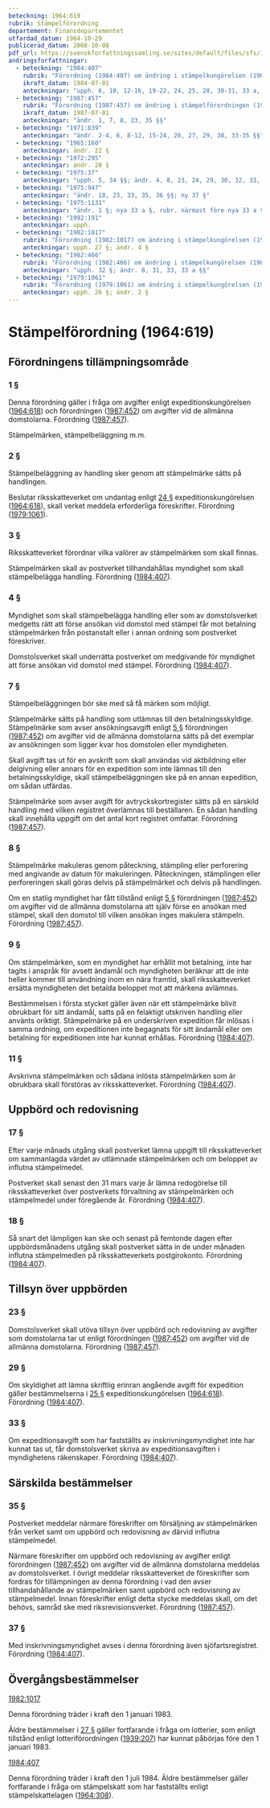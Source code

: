 ```yaml
---
beteckning: 1964:619
rubrik: Stämpelförordning
departement: Finansdepartementet
utfardad_datum: 1964-10-29
publicerad_datum: 2008-10-08
pdf_url: https://svenskforfattningssamling.se/sites/default/files/sfs/1964-10/SFS1964-619.pdf
andringsforfattningar:
  - beteckning: "1984:407"
    rubrik: "Förordning (1984:407) om ändring i stämpelkungörelsen (1964:619)"
    ikraft_datum: 1984-07-01
    anteckningar: "upph. 6, 10, 12-16, 19-22, 24, 25, 28, 30-31, 33 a, 36 §§; utgår rubr. närmast före 19, 33 a §§; ändr. författningsrubr., 1, 3, 4, 7-9, 11, 17, 18, 23, 29, 33, 35, 37 §§, rubr. närmast före 1, 29 §§; ny rubr. närmast före 23 §; omtryck"
  - beteckning: "1987:457"
    rubrik: "Förordning (1987:457) om ändring i stämpelförordningen (1964:619)"
    ikraft_datum: 1987-07-01
    anteckningar: "ändr. 1, 7, 8, 23, 35 §§"
  - beteckning: "1971:839"
    anteckningar: "ändr. 2-4, 6, 8-12, 15-24, 26, 27, 29, 30, 33-35 §§"
  - beteckning: "1965:160"
    anteckningar: ändr. 22 §
  - beteckning: "1972:295"
    anteckningar: ändr. 20 §
  - beteckning: "1975:37"
    anteckningar: "upph. 5, 34 §§; ändr. 4, 8, 23, 24, 29, 30, 32, 33, 35 §§; ny 36 §"
  - beteckning: "1975:947"
    anteckningar: "ändr. 18, 23, 33, 35, 36 §§; ny 37 §"
  - beteckning: "1975:1131"
    anteckningar: "ändr. 1 §; nya 33 a §, rubr. närmast före nya 33 a §"
  - beteckning: "1992:191"
    anteckningar: upph.
  - beteckning: "1982:1017"
    rubrik: "Förordning (1982:1017) om ändring i stämpelkungörelsen (1964:619)"
    anteckningar: upph. 27 §; ändr. 4 §
  - beteckning: "1982:466"
    rubrik: "Förordning (1982:466) om ändring i stämpelkungörelsen (1964:619)"
    anteckningar: "upph. 32 §; ändr. 8, 31, 33, 33 a §§"
  - beteckning: "1979:1061"
    rubrik: "Förordning (1979:1061) om ändring i stämpelkungörelsen (1964:619)"
    anteckningar: upph. 26 §; ändr. 2 §
---
```


# Stämpelförordning (1964:619)

## Förordningens tillämpningsområde

### 1 §

Denna förordning gäller i fråga om avgifter enligt expeditionskungörelsen ([1964:618](https://selex.se/eli/sfs/1964/618)) och förordningen ([1987:452](https://selex.se/eli/sfs/1987/452)) om avgifter vid de allmänna domstolarna. Förordning ([1987:457](https://selex.se/eli/sfs/1987/457)).

Stämpelmärken, stämpelbeläggning m.m.

### 2 §

Stämpelbeläggning av handling sker genom att stämpelmärke sätts på handlingen.

Beslutar riksskatteverket om undantag enligt [24 §](#24) expeditionskungörelsen ([1964:618](https://selex.se/eli/sfs/1964/618)), skall verket meddela erforderliga föreskrifter. Förordning ([1979:1061](https://selex.se/eli/sfs/1979/1061)).

### 3 §

Riksskatteverket förordnar vilka valörer av stämpelmärken som skall finnas.

Stämpelmärken skall av postverket tillhandahållas myndighet som skall stämpelbelägga handling. Förordning ([1984:407](https://selex.se/eli/sfs/1984/407)).

### 4 §

Myndighet som skall stämpelbelägga handling eller som av domstolsverket medgetts rätt att förse ansökan vid domstol med stämpel får mot betalning stämpelmärken från postanstalt eller i annan ordning som postverket föreskriver.

Domstolsverket skall underrätta postverket om medgivande för myndighet att förse ansökan vid domstol med stämpel. Förordning ([1984:407](https://selex.se/eli/sfs/1984/407)).

### 7 §

Stämpelbeläggningen bör ske med så få märken som möjligt.

Stämpelmärke sätts på handling som utlämnas till den betalningsskyldige. Stämpelmärke som avser ansökningsavgift enligt [5 §](#5) förordningen ([1987:452](https://selex.se/eli/sfs/1987/452)) om avgifter vid de allmänna domstolarna sätts på det exemplar av ansökningen som ligger kvar hos domstolen eller myndigheten.

Skall avgift tas ut för en avskrift som skall användas vid aktbildning eller delgivning eller annars för en expedition som inte lämnas till den betalningsskyldige, skall stämpelbeläggningen ske på en annan expedition, om sådan utfärdas.

Stämpelmärke som avser avgift för avtryckskortregister sätts på en särskild handling med vilken registret överlämnas till beställaren. En sådan handling skall innehålla uppgift om det antal kort registret omfattar. Förordning ([1987:457](https://selex.se/eli/sfs/1987/457)).

### 8 §

Stämpelmärke makuleras genom påteckning, stämpling eller perforering med angivande av datum för makuleringen. Påteckningen, stämplingen eller perforeringen skall göras delvis på stämpelmärket och delvis på handlingen.

Om en statlig myndighet har fått tillstånd enligt [5 §](#5) förordningen ([1987:452](https://selex.se/eli/sfs/1987/452)) om avgifter vid de allmänna domstolarna att själv förse en ansökan med stämpel, skall den domstol till vilken ansökan inges makulera stämpeln. Förordning ([1987:457](https://selex.se/eli/sfs/1987/457)).

### 9 §

Om stämpelmärken, som en myndighet har erhållit mot betalning, inte har tagits i anspråk för avsett ändamål och myndigheten beräknar att de inte heller kommer till användning inom en nära framtid, skall riksskatteverket ersätta myndigheten det betalda beloppet mot att märkena avlämnas.

Bestämmelsen i första stycket gäller även när ett stämpelmärke blivit obrukbart för sitt ändamål, satts på en felaktigt utskriven handling eller använts oriktigt. Stämpelmärke på en underskriven expedition får inlösas i samma ordning, om expeditionen inte begagnats för sitt ändamål eller om betalning för expeditionen inte har kunnat erhållas. Förordning ([1984:407](https://selex.se/eli/sfs/1984/407)).

### 11 §

Avskrivna stämpelmärken och sådana inlösta stämpelmärken som är obrukbara skall förstöras av riksskatteverket. Förordning ([1984:407](https://selex.se/eli/sfs/1984/407)).

## Uppbörd och redovisning

### 17 §

Efter varje månads utgång skall postverket lämna uppgift till riksskatteverket om sammanlagda värdet av utlämnade stämpelmärken och om beloppet av influtna stämpelmedel.

Postverket skall senast den 31 mars varje år lämna redogörelse till riksskatteverket över postverkets förvaltning av stämpelmärken och stämpelmedel under föregående år. Förordning ([1984:407](https://selex.se/eli/sfs/1984/407)).

### 18 §

Så snart det lämpligen kan ske och senast på femtonde dagen efter uppbördsmånadens utgång skall postverket sätta in de under månaden influtna stämpelmedlen på riksskatteverkets postgirokonto. Förordning ([1984:407](https://selex.se/eli/sfs/1984/407)).

## Tillsyn över uppbörden

### 23 §

Domstolsverket skall utöva tillsyn över uppbörd och redovisning av avgifter som domstolarna tar ut enligt förordningen ([1987:452](https://selex.se/eli/sfs/1987/452)) om avgifter vid de allmänna domstolarna. Förordning ([1987:457](https://selex.se/eli/sfs/1987/457)).

### 29 §

Om skyldighet att lämna skriftlig erinran angående avgift för expedition gäller bestämmelserna i [25 §](#25) expeditionskungörelsen ([1964:618](https://selex.se/eli/sfs/1964/618)). Förordning ([1984:407](https://selex.se/eli/sfs/1984/407)).

### 33 §

Om expeditionsavgift som har fastställts av inskrivningsmyndighet inte har kunnat tas ut, får domstolsverket skriva av expeditionsavgiften i myndighetens räkenskaper. Förordning ([1984:407](https://selex.se/eli/sfs/1984/407)).

## Särskilda bestämmelser

### 35 §

Postverket meddelar närmare föreskrifter om försäljning av stämpelmärken från verket samt om uppbörd och redovisning av därvid influtna stämpelmedel.

Närmare föreskrifter om uppbörd och redovisning av avgifter enligt förordningen ([1987:452](https://selex.se/eli/sfs/1987/452)) om avgifter vid de allmänna domstolarna meddelas av domstolsverket. I övrigt meddelar riksskatteverket de föreskrifter som fordras för tillämpningen av denna förordning i vad den avser tillhandahållande av stämpelmärken samt uppbörd och redovisning av stämpelmedel. Innan föreskrifter enligt detta stycke meddelas skall, om det behövs, samråd ske med riksrevisionsverket. Förordning ([1987:457](https://selex.se/eli/sfs/1987/457)).

### 37 §

Med inskrivningsmyndighet avses i denna förordning även sjöfartsregistret. Förordning ([1984:407](https://selex.se/eli/sfs/1984/407)).

## Övergångsbestämmelser

[1982:1017](https://selex.se/eli/sfs/1982/1017)

Denna förordning träder i kraft den 1 januari 1983.

Äldre bestämmelser i [27 §](#27) gäller fortfarande i fråga om lotterier, som enligt tillstånd enligt lotteriförordningen ([1939:207](https://selex.se/eli/sfs/1939/207)) har kunnat påbörjas före den 1 januari 1983.

[1984:407](https://selex.se/eli/sfs/1984/407)

Denna förordning träder i kraft den 1 juli 1984. Äldre bestämmelser gäller fortfarande i fråga om stämpelskatt som har fastställts enligt stämpelskattelagen ([1964:308](https://selex.se/eli/sfs/1964/308)).